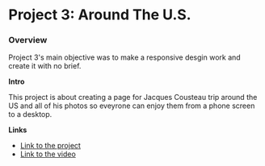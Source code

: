 # Project 3: Around The U.S.

### Overview  
Project 3's main objective was to make a responsive desgin work and create it with no brief.  
  
**Intro**
  
This project is about creating a page for Jacques Cousteau trip around the US and all of his photos so eveyrone can enjoy them from a phone screen to a desktop.
  
**Links**  
  
* [Link to the project](https://coreysmithd19.github.io/se_project_aroundtheus/)
* [Link to the video](https://www.figma.com/file/ii4xxsJ0ghevUOcssTlHZv/Sprint-3%3A-Around-the-US?node-id=0%3A1) 
